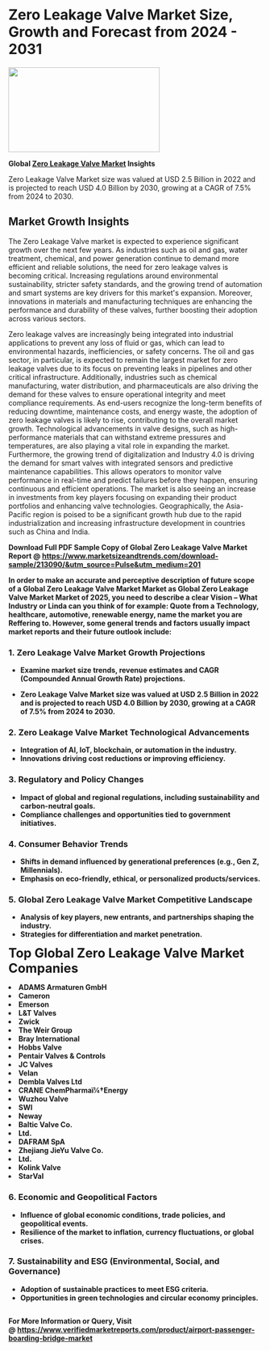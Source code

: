 <H1>Zero Leakage Valve Market Size, Growth and Forecast from 2024 - 2031</H1><img class="aligncenter size-medium wp-image-584254" src="https://thirdeyenews.in/wp-content/uploads/2024/09/Global-Market-Research-300x168.jpeg" alt="" width="300" height="168" /><p><strong>Global&nbsp;<a href="https://www.marketsizeandtrends.com/download-sample/213090/&amp;utm_source=Pulse&amp;utm_medium=201">Zero Leakage Valve Market</a> Insights</strong></p><p>Zero Leakage Valve Market size was valued at USD 2.5 Billion in 2022 and is projected to reach USD 4.0 Billion by 2030, growing at a CAGR of 7.5% from 2024 to 2030.</p><p><h2>Market Growth Insights</h2> <p>The Zero Leakage Valve market is expected to experience significant growth over the next few years. As industries such as oil and gas, water treatment, chemical, and power generation continue to demand more efficient and reliable solutions, the need for zero leakage valves is becoming critical. Increasing regulations around environmental sustainability, stricter safety standards, and the growing trend of automation and smart systems are key drivers for this market's expansion. Moreover, innovations in materials and manufacturing techniques are enhancing the performance and durability of these valves, further boosting their adoption across various sectors.</p> <p><strong></strong></p> <p>Zero leakage valves are increasingly being integrated into industrial applications to prevent any loss of fluid or gas, which can lead to environmental hazards, inefficiencies, or safety concerns. The oil and gas sector, in particular, is expected to remain the largest market for zero leakage valves due to its focus on preventing leaks in pipelines and other critical infrastructure. Additionally, industries such as chemical manufacturing, water distribution, and pharmaceuticals are also driving the demand for these valves to ensure operational integrity and meet compliance requirements. As end-users recognize the long-term benefits of reducing downtime, maintenance costs, and energy waste, the adoption of zero leakage valves is likely to rise, contributing to the overall market growth. Technological advancements in valve designs, such as high-performance materials that can withstand extreme pressures and temperatures, are also playing a vital role in expanding the market. Furthermore, the growing trend of digitalization and Industry 4.0 is driving the demand for smart valves with integrated sensors and predictive maintenance capabilities. This allows operators to monitor valve performance in real-time and predict failures before they happen, ensuring continuous and efficient operations. The market is also seeing an increase in investments from key players focusing on expanding their product portfolios and enhancing valve technologies. Geographically, the Asia-Pacific region is poised to be a significant growth hub due to the rapid industrialization and increasing infrastructure development in countries such as China and India. <p><strong></p><p><span class=""><strong>Download Full PDF Sample Copy of Global Zero Leakage Valve Market Report</strong> @ <a href="https://www.marketsizeandtrends.com/download-sample/213090/&amp;utm_source=Pulse&amp;utm_medium=201" target="_blank">https://www.marketsizeandtrends.com/download-sample/213090/&amp;utm_source=Pulse&amp;utm_medium=201</a></span></p><p>In order to make an accurate and perceptive description of future scope of a Global&nbsp;Zero Leakage Valve Market Market as Global&nbsp;Zero Leakage Valve Market Market of 2025, you need to describe a clear Vision &ndash; What Industry or Linda can you think of for example: Quote from a Technology, healthcare, automotive, renewable energy, name the market you are Reffering to. However, some general trends and factors usually impact market reports and their future outlook include:</p><h3>1.&nbsp;<strong>Zero Leakage Valve Market Growth Projections</strong></h3><ul><li>Examine market size trends, revenue estimates and CAGR (Compounded Annual Growth Rate) projections.</li><li><p>Zero Leakage Valve Market size was valued at USD 2.5 Billion in 2022 and is projected to reach USD 4.0 Billion by 2030, growing at a CAGR of 7.5% from 2024 to 2030.</p></li></ul><h3>2.&nbsp;<strong>Zero Leakage Valve Market Technological Advancements</strong></h3><ul><li>Integration of AI, IoT, blockchain, or automation in the industry.</li><li>Innovations driving cost reductions or improving efficiency.</li></ul><h3>3.&nbsp;<strong>Regulatory and Policy Changes</strong></h3><ul><li>Impact of global and regional regulations, including sustainability and carbon-neutral goals.</li><li>Compliance challenges and opportunities tied to government initiatives.</li></ul><h3>4.&nbsp;<strong>Consumer Behavior Trends</strong></h3><ul><li>Shifts in demand influenced by generational preferences (e.g., Gen Z, Millennials).</li><li>Emphasis on eco-friendly, ethical, or personalized products/services.</li></ul><h3>5.&nbsp;<strong>Global Zero Leakage Valve Market Competitive Landscape</strong></h3><ul><li>Analysis of key players, new entrants, and partnerships shaping the industry.</li><li>Strategies for differentiation and market penetration.</li></ul><p data-pm-slice="1 1 []"><span style="color: inherit; font-family: inherit; font-size: 25px;">Top Global Zero Leakage Valve Market Companies</span></p><div class="" data-test-id=""><p><li>ADAMS Armaturen GmbH</li><li> Cameron</li><li> Emerson</li><li> L&T Valves</li><li> Zwick</li><li> The Weir Group</li><li> Bray International</li><li> Hobbs Valve</li><li> Pentair Valves & Controls</li><li> JC Valves</li><li> Velan</li><li> Dembla Valves Ltd</li><li> CRANE ChemPharmaï¼†Energy</li><li> Wuzhou Valve</li><li> SWI</li><li> Neway</li><li> Baltic Valve Co.</li><li> Ltd.</li><li> DAFRAM SpA</li><li> Zhejiang JieYu Valve Co.</li><li> Ltd.</li><li> Kolink Valve</li><li> StarVal</li></p></div><h3>6.&nbsp;<strong>Economic and Geopolitical Factors</strong></h3><ul><li>Influence of global economic conditions, trade policies, and geopolitical events.</li><li>Resilience of the market to inflation, currency fluctuations, or global crises.</li></ul><h3>7.&nbsp;<strong>Sustainability and ESG (Environmental, Social, and Governance)</strong></h3><ul><li>Adoption of sustainable practices to meet ESG criteria.</li><li>Opportunities in green technologies and circular economy principles.</li></ul><h2><strong style="font-size: 14px;">For More Information or Query, Visit @&nbsp;</strong><a style="background-color: #ffffff; font-size: 14px;" href="https://www.marketsizeandtrends.com/report/zero-leakage-valve-market/" target="_blank">https://www.verifiedmarketreports.com/product/airport-passenger-boarding-bridge-market</a></h2>
